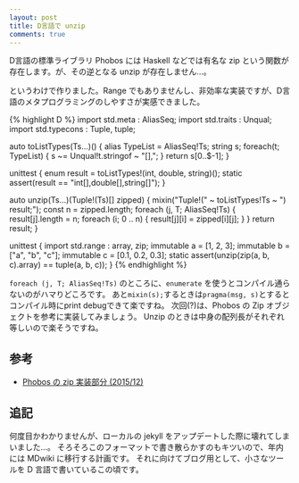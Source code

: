 ```yaml
---
layout: post
title: D言語で unzip
comments: true
---
```


D言語の標準ライブラリ Phobos には Haskell などでは有名な zip という関数が存在します。が、その逆となる unzip が存在しません...。

というわけで作りました。Range でもありませんし、非効率な実装ですが、D言語のメタプログラミングのしやすさが実感できました。

{% highlight D %}
import std.meta : AliasSeq;
import std.traits : Unqual;
import std.typecons : Tuple, tuple;

auto toListTypes(Ts...)()
{
    alias TypeList = AliasSeq!Ts;
    string s;
    foreach(t; TypeList)
    {
        s ~= Unqual!t.stringof ~ "[],";
    }
    return s[0..$-1];
}

unittest
{
    enum result = toListTypes!(int, double, string)();
    static assert(result == "int[],double[],string[]");
}

auto unzip(Ts...)(Tuple!(Ts)[] zipped)
{
    mixin("Tuple!(" ~ toListTypes!Ts ~ ") result;");
    const n = zipped.length;
    foreach (j, T; AliasSeq!Ts)
    {
        result[j].length = n;
        foreach (i; 0 .. n)
        {
            result[j][i] = zipped[i][j];
        }
    }
    return result;
}

unittest
{
    import std.range : array, zip;
    immutable a = [1, 2, 3];
    immutable b = ["a", "b", "c"];
    immutable c = [0.1, 0.2, 0.3];
    static assert(unzip(zip(a, b, c).array) == tuple(a, b, c));
}
{% endhighlight %}

`foreach (j, T; AliasSeq!Ts)` のところに、`enumerate` を使うとコンパイル通らないのがハマりどころです。
あと`mixin(s);`するときは`pragma(msg, s)`とするとコンパイル時にprint debugできて楽ですね。
次回(?)は、Phobos の Zip オブジェクトを参考に実装してみましょう。
Unzip のときは中身の配列長がそれぞれ等しいので楽そうですね。

## 参考

+ [Phobos の zip 実装部分 (2015/12)](https://github.com/D-Programming-Language/phobos/blob/64f43ce42cb133a63ff71a7a7e3bdf4076b98300/std/range/package.d#L3403)


## 追記

何度目かわかりませんが、ローカルの jekyll をアップデートした際に壊れてしまいました...。
そろそろこのフォーマットで書き散らかすのもキツいので、年内には MDwiki に移行する計画です。
それに向けてブログ用として、小さなツールを D 言語で書いているこの頃です。

